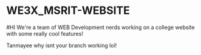 # WE3X_MSRIT-WEBSITE
#HI We're a team of WEB Development nerds working  on a college website with some really cool features!

Tanmayee why isnt your branch working lol!
